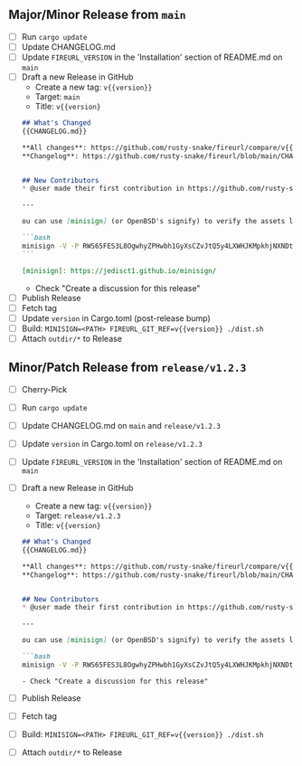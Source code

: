 ## Major/Minor Release from `main`

- [ ] Run `cargo update`
- [ ] Update CHANGELOG.md
- [ ] Update `FIREURL_VERSION` in the 'Installation' section of README.md on `main`
- [ ] Draft a new Release in GitHub
  - Create a new tag: `v{{version}}`
  - Target: `main`
  - Title: `v{{version}`
  ````markdown
  ## What's Changed
  {{CHANGELOG.md}}

  **All changes**: https://github.com/rusty-snake/fireurl/compare/v{{previous_version}}...v{{version}}
  **Changelog**: https://github.com/rusty-snake/fireurl/blob/main/CHANGELOG.md


  ## New Contributors
  * @user made their first contribution in https://github.com/rusty-snake/fireurl/pull/123

  ---

  ou can use [minisign] (or OpenBSD's signify) to verify the assets like:

  ```bash
  minisign -V -P RWS65FES3L8OgwhyZPHwbh1GyXsCZvJtQ5y4LXWHJKMpkhjNXNDt0Bzi -m fireurl-v{{version}}-x86_64-unknown-linux-musl.tar.xz
  ```

  [minisign]: https://jedisct1.github.io/minisign/
  ````
  - Check "Create a discussion for this release"
- [ ] Publish Release
- [ ] Fetch tag
- [ ] Update `version` in Cargo.toml (post-release bump)
- [ ] Build: `MINISIGN=<PATH> FIREURL_GIT_REF=v{{version}} ./dist.sh`
- [ ] Attach `outdir/*` to Release

## Minor/Patch Release from `release/v1.2.3`

- [ ] Cherry-Pick
- [ ] Run `cargo update`
- [ ] Update CHANGELOG.md on `main` and `release/v1.2.3`
- [ ] Update `version` in Cargo.toml on `release/v1.2.3`
- [ ] Update `FIREURL_VERSION` in the 'Installation' section of README.md on `main`
- [ ] Draft a new Release in GitHub
  - Create a new tag: `v{{version}}`
  - Target: `release/v1.2.3`
  - Title: `v{{version}`
  ````markdown
  ## What's Changed
  {{CHANGELOG.md}}

  **All changes**: https://github.com/rusty-snake/fireurl/compare/v{{previous_version}}...v{{version}}
  **Changelog**: https://github.com/rusty-snake/fireurl/blob/main/CHANGELOG.md


  ## New Contributors
  * @user made their first contribution in https://github.com/rusty-snake/fireurl/pull/123

  ---

  ou can use [minisign] (or OpenBSD's signify) to verify the assets like:

  ```bash
  minisign -V -P RWS65FES3L8OgwhyZPHwbh1GyXsCZvJtQ5y4LXWHJKMpkhjNXNDt0Bzi -m fireurl-v{{version}}-x86_64-unknown-linux-musl.tar.xz
  ````

  [minisign]: https://jedisct1.github.io/minisign/
  ```
  - Check "Create a discussion for this release"
- [ ] Publish Release
- [ ] Fetch tag
- [ ] Build: `MINISIGN=<PATH> FIREURL_GIT_REF=v{{version}} ./dist.sh`
- [ ] Attach `outdir/*` to Release
